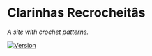 # Clarinhas Recrocheitâs

*A site with crochet patterns.*

[![Version](https://img.shields.io/badge/version-1.0.0-blue.svg)](https://shields.io/)
